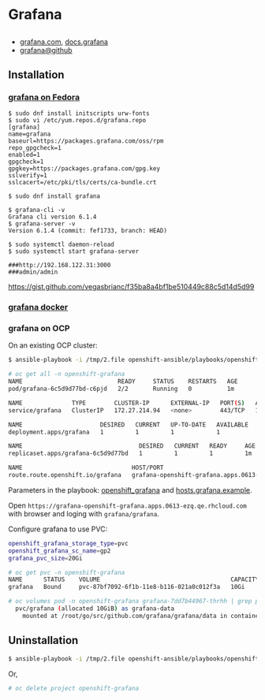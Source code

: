 # Grafana

##
 * [grafana.com](https://grafana.com/), [docs.grafana](http://docs.grafana.org/)
 * [grafana@github](https://github.com/grafana/grafana)

## Installation

### [grafana on Fedora](https://grafana.com/docs/installation/rpm/)

```
$ sudo dnf install initscripts urw-fonts
$ sudo vi /etc/yum.repos.d/grafana.repo
[grafana]
name=grafana
baseurl=https://packages.grafana.com/oss/rpm
repo_gpgcheck=1
enabled=1
gpgcheck=1
gpgkey=https://packages.grafana.com/gpg.key
sslverify=1
sslcacert=/etc/pki/tls/certs/ca-bundle.crt

$ sudo dnf install grafana

$ grafana-cli -v
Grafana cli version 6.1.4
$ grafana-server -v
Version 6.1.4 (commit: fef1733, branch: HEAD)

$ sudo systemctl daemon-reload
$ sudo systemctl start grafana-server

###http://192.168.122.31:3000
###admin/admin

```

https://gist.github.com/vegasbrianc/f35ba8a4bf1be510449c88c5d14d5d99

### [grafana docker](https://grafana.com/docs/installation/docker/)

### grafana on OCP
On an existing OCP cluster:

```sh
$ ansible-playbook -i /tmp/2.file openshift-ansible/playbooks/openshift-grafana/config.yml
```

```sh
# oc get all -n openshift-grafana
NAME                           READY     STATUS    RESTARTS   AGE
pod/grafana-6c5d9d77bd-c6pjd   2/2       Running   0          1m

NAME              TYPE        CLUSTER-IP      EXTERNAL-IP   PORT(S)   AGE
service/grafana   ClusterIP   172.27.214.94   <none>        443/TCP   1m

NAME                      DESIRED   CURRENT   UP-TO-DATE   AVAILABLE   AGE
deployment.apps/grafana   1         1         1            1           1m

NAME                                 DESIRED   CURRENT   READY     AGE
replicaset.apps/grafana-6c5d9d77bd   1         1         1         1m

NAME                               HOST/PORT                                                PATH      SERVICES   PORT      TERMINATION   WILDCARD
route.route.openshift.io/grafana   grafana-openshift-grafana.apps.0613-ezq.qe.rhcloud.com             grafana    <all>     reencrypt     None

```

Parameters in the playbook: [openshift_grafana](https://github.com/openshift/openshift-ansible/tree/master/roles/openshift_grafana) and [hosts.grafana.example](https://github.com/openshift/openshift-ansible/blob/master/inventory/hosts.grafana.example).

Open `https://grafana-openshift-grafana.apps.0613-ezq.qe.rhcloud.com` with browser and loging with `grafana/grafana`.

Configure grafana to use PVC:

```sh
openshift_grafana_storage_type=pvc
openshift_grafana_sc_name=gp2
grafana_pvc_size=20Gi
```

```sh
# oc get pvc -n openshift-grafana 
NAME      STATUS    VOLUME                                     CAPACITY   ACCESS MODES   STORAGECLASS   AGE
grafana   Bound     pvc-87bf7092-6f1b-11e8-b116-021a0c012f3a   10Gi       RWO            gp2            20m

# oc volumes pod -n openshift-grafana grafana-7dd7b44967-thrhh | grep pvc/grafana -A1
  pvc/grafana (allocated 10GiB) as grafana-data
    mounted at /root/go/src/github.com/grafana/grafana/data in container grafana
```

## Uninstallation

```sh
$ ansible-playbook -i /tmp/2.file openshift-ansible/playbooks/openshift-grafana/uninstall.yml
```
Or,

```sh
# oc delete project openshift-grafana
```

